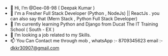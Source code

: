 - 👋 Hi, I’m @Dee-08-98 ( Deepak Kumar )
- 👀 I'm a Fresher Full Stack Developer (Python , NodeJs) ||  ReactJs . you can also say that (Mern Stack , Python Full Stack Developer) 
- 🌱 I’m currently learning Python and Django  from Ducat The IT Training School ( South - EX )
- 💞️ I’m looking a job related to my Skills.
- 📫 You Can Contact me through mob , whatsApp :- 8709345623  email :- dkkr30907@gmail.com


